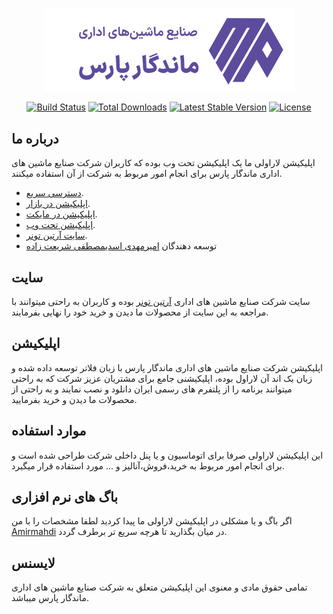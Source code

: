 <p align="center"><a href="https://mpsystem.ir" target="_blank"><img src="/public/assets/media/image/header-logo.png" width="400"></a></p>

<p align="center">
<a href="https://travis-ci.org/laravel/framework"><img src="https://travis-ci.org/laravel/framework.svg" alt="Build Status"></a>
<a href="https://packagist.org/packages/laravel/framework"><img src="https://img.shields.io/packagist/dt/laravel/framework" alt="Total Downloads"></a>
<a href="https://packagist.org/packages/laravel/framework"><img src="https://img.shields.io/packagist/v/laravel/framework" alt="Latest Stable Version"></a>
<a href="https://packagist.org/packages/laravel/framework"><img src="https://img.shields.io/packagist/l/laravel/framework" alt="License"></a>
</p>

## درباره ما

اپلیکیشن لاراولی ما یک اپلیکیشن تحت وب بوده که کاربران شرکت صنایع ماشین های اداری ماندگار پارس برای انجام امور مربوط به
شرکت از آن استفاده میکنند.

- [دسترسی سریع](https://mpsystem.ir).
- [اپلیکیشن در بازار](https://cafebazaar.ir/app/com.example.artintoner).
- [اپلیکیشن در مایکت](https://myket.ir/app/com.example.artintoner).
- [اپلیکیشن تحت وب](https://app.mpsystem.ir/pwa/).
- [سایت آرتین تونر](https://artintoner.com).
- توسعه دهندگان [امیرمهدی اسدی](https://t.me/Amirmhdi_Asd)[مصطفی شریعت زاده](https://t.me/m_shariatzadeh)

## سایت

سایت شرکت صنایع ماشین های اداری [آرتین تونر](https://artintoner.com) بوده و کاربران به راحتی میتوانند با مراجعه به این
سایت از محصولات ما دیدن و خرید خود را نهایی بفرمایند.

## اپلیکیشن

اپلیکیشن شرکت صنایع ماشین های اداری ماندگار پارس با زبان فلاتر توسعه داده شده و زبان بک اند آن لاراول بوده، اپلیکیشنی
جامع برای مشتریان عزیز شرکت که به راحتی میتوانند برنامه را از پلتفرم های رسمی ایران دانلود و نصب نمایند و به راحتی از
محصولات ما دیدن و خرید بفرمایید.

## موارد استفاده

این اپلیکیشن لاراولی صرفا برای اتوماسیون و یا پنل داخلی شرکت طراحی شده است و برای انجام امور مربوط به خرید،فروش،آنالیز
و ... مورد استفاده قرار میگیرد.

## باگ های نرم افزاری

اگر باگ و یا مشکلی در اپلیکیشن لاراولی ما پیدا کردید لطفا مشخصات را با من [Amirmahdi](mailto:mandegarparsco@gmail.com)
در میان بگذارید تا هرچه سریع تر برطرف گردد.

## لایسنس

تمامی حقوق مادی و معنوی این اپلیکیشن متعلق به شرکت صنایع ماشین های اداری ماندگار پارس میباشد.
